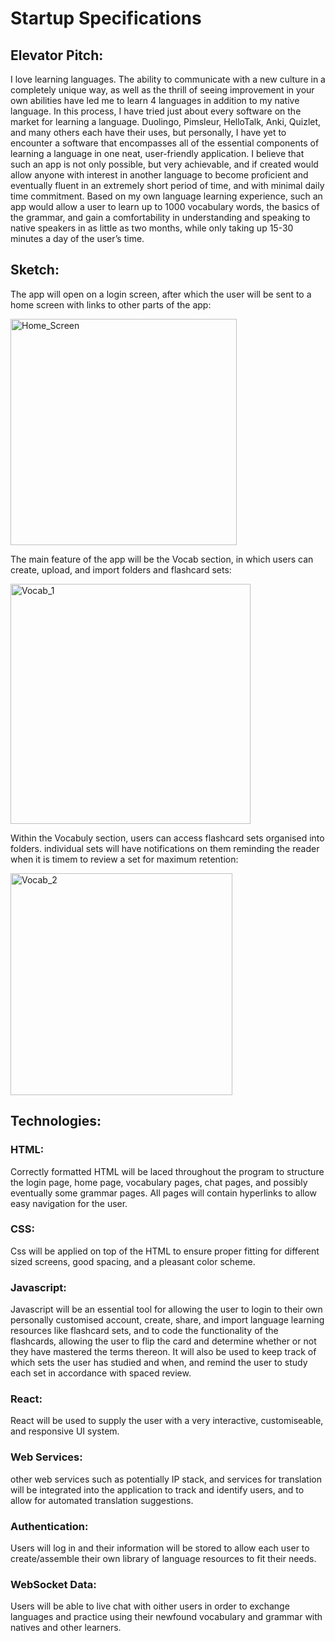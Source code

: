 # Startup Specifications 

## Elevator Pitch:
I love learning languages. The ability to communicate with a new culture in a completely unique way, as well as the thrill of seeing improvement in your own abilities have led me to learn 4 languages in addition to my native language. In this process, I have tried just about every software on the market for learning a language. Duolingo, Pimsleur, HelloTalk, Anki, Quizlet, and many others each have their uses, but personally, I have yet to encounter a software that encompasses all of the essential components of learning a language in one neat, user-friendly application. I believe that such an app is not only possible, but very achievable, and if created would allow anyone with interest in another language to become proficient and eventually fluent in an extremely short period of time, and with minimal daily time commitment. Based on my own language learning experience, such an app would allow a user to learn up to 1000 vocabulary words, the basics of the grammar, and gain a comfortability in understanding and speaking to native speakers in as little as two months, while only taking up 15-30 minutes a day of the user’s time.  

## Sketch:  
The app will open on a login screen, after which the user will be sent to a home screen with links to other parts of the app:

<img width="362" alt="Home_Screen" src="https://github.com/user-attachments/assets/ac01b3ed-53a5-4be2-8d36-e5703560aed3">

The main feature of the app will be the Vocab section, in which users can create, upload, and import folders and flashcard sets:

<img width="384" alt="Vocab_1" src="https://github.com/user-attachments/assets/3dfe5cb0-4b97-439d-a355-29fbcc357de2">

Within the Vocabuly section, users can access flashcard sets organised into folders. individual sets will have notifications on them reminding the reader when it is timem to review a set for maximum retention:

<img width="355" alt="Vocab_2" src="https://github.com/user-attachments/assets/0dbbaba8-af7a-4262-b8ba-db466892936b">


## Technologies:  
### HTML:  
Correctly formatted HTML will be laced throughout the program to structure the login page, home page, vocabulary pages, chat pages, and possibly eventually some grammar pages. All pages will contain hyperlinks to allow easy navigation for the user.  

### CSS:  
Css will be applied on top of the HTML to ensure proper fitting for different sized screens, good spacing, and a pleasant color scheme. 

### Javascript:  
Javascript will be an essential tool for allowing the user to login to their own personally customised account, create, share, and import language learning resources like flashcard sets, and to code the functionality of the flashcards, allowing the user to flip the card and determine whether or not they have mastered the terms thereon. It will also be used to keep track of which sets the user has studied and when, and remind the user to study each set in accordance with spaced review. 

### React:  
React will be used to supply the user with a very interactive, customiseable, and responsive UI system.

### Web Services:  
other web services such as potentially IP stack, and services for translation will be integrated into the application to track and identify users, and to allow for automated translation suggestions.

### Authentication:  
Users will log in and their information will be stored to allow each user to create/assemble their own library of language resources to fit their needs.

### WebSocket Data:  
Users will be able to live chat with oither users in order to exchange languages and practice using their newfound vocabulary and grammar with natives and other learners.

